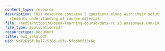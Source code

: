 ```yaml
---
content_type: resource
description: This resource contains 5 questions along with their solutions to test
  students understanding of course material.
file: /media/https%3A/open-learning-course-data-rc.s3.amazonaws.com/10-34-numerical-methods-applied-to-chemical-engineering-fall-2005/9df2695fbe77536dc5fa5fdd0bf3346c_hw1_soln.pdf
file_type: application/pdf
resourcetype: Document
title: hw1_soln.pdf
uid: 9df2695f-be77-536d-c5fa-5fdd0bf3346c
---
```

